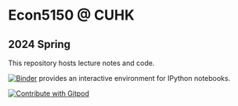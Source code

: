 # Econ5150 @ CUHK

## 2024 Spring

This repository hosts lecture notes and code.



[![Binder](https://mybinder.org/badge_logo.svg)](https://mybinder.org/v2/gh/zhentaoshi/Econ5150/HEAD) provides an interactive environment for IPython notebooks.


<a href="https://gitpod.io/#https://github.com/zhentaoshi/Econ5150">
  <img
    src="https://img.shields.io/badge/Contribute%20with-Gitpod-908a85?logo=gitpod"
    alt="Contribute with Gitpod"
  />
</a>
